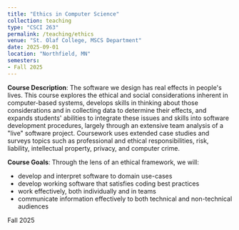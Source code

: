 ```yaml
---
title: "Ethics in Computer Science"
collection: teaching
type: "CSCI 263"
permalink: /teaching/ethics
venue: "St. Olaf College, MSCS Department"
date: 2025-09-01
location: "Northfield, MN"
semesters:
- Fall 2025
---
```


**Course Description**: The software we design has real effects in people's lives. This course explores the ethical and social considerations inherent in computer-based systems, develops skills in thinking about those considerations and in collecting data to determine their effects, and expands students' abilities to integrate these issues and skills into software development procedures, largely through an extensive team analysis of a "live" software project. Coursework uses extended case studies and surveys topics such as professional and ethical responsibilities, risk, liability, intellectual property, privacy, and computer crime.

**Course Goals**: Through the lens of an ethical framework, we will:
- develop and interpret software to domain use-cases
- develop working software that satisfies coding best practices
- work effectively, both individually and in teams
- communicate information effectively to both technical and non-technical audiences


Fall 2025